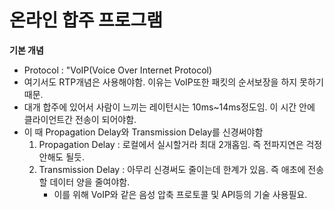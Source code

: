 # 온라인 합주 프로그램

**기본 개념**

* Protocol : "VoIP(Voice Over Internet Protocol)
* 여기서도 RTP개념은 사용해야함. 이유는 VoIP또한 패킷의 순서보장을 하지 못하기 때문.
* 대개 합주에 있어서 사람이 느끼는 레이턴시는 10ms~14ms정도임. 이 시간 안에 클라이언트간 전송이 되어야함.
* 이 때 Propagation Delay와 Transmission Delay를 신경써야함
  1. Propagation Delay : 로컬에서 실시할거라 최대 2개홉임. 즉 전파지연은 걱정 안해도 될듯.
  2. Transmission Delay : 아무리 신경써도 줄이는데 한계가 있음. 즉 애초에 전송할 데이터 양을 줄여야함.
     * 이를 위해 VoIP와 같은 음성 압축 프로토콜 및 API등의 기술 사용필요.
